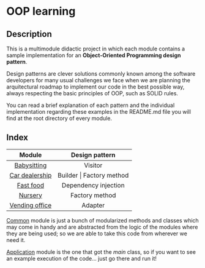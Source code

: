 # OOP learning

## Description

This is a multimodule didactic project in which each module contains a sample implementation
for an **Object-Oriented Programming design pattern**.

Design patterns are clever solutions commonly known among the software developers for many usual challenges we face
when we are planning the arquitectural roadmap to implement our code in the best possible way, always respecting the basic
principles of OOP, such as SOLID rules.

You can read a brief explanation of each pattern and the individual implementation regarding these examples in the README.md file
you will find at the root directory of every module.

## Index

|                   Module                   |        Design pattern         |
|:------------------------------------------:|:-----------------------------:|
|    [Babysitting](babysitting/README.md)    |            Visitor            |
|   [Car dealership](cardealing/README.md)   | Builder &#124; Factory method |
|      [Fast food](fastfood/README.md)       |     Dependency injection      |
|        [Nursery](nursery/README.md)        |        Factory method         |
| [Vending office](vendingmachine/README.md) |            Adapter            |

[Common](common/README.md) module is just a bunch of modularized methods and classes which
may come in handy and are abstracted from the logic of the modules where they are being used;
so we are able to take this code from wherever we need it.

[Application](application/README.md) module is the one that got the _main_ class, so if
you want to see an example execution of the code... just go there and run it!